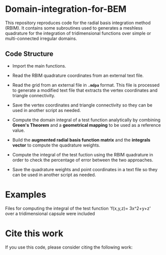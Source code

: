 # Domain-integration-for-BEM
This repository reproduces code for the radial basis integration method (RBIM). It contains some subroutines used to generates a meshless quadrature for the integration of tridimensional functions over simple or multi-connected irregular domains.

## Code Structure

- Import the main functions.  
- Read the RBIM quadrature coordinates from an external text file.  
- Read the grid from an external file in **`.mdpa`** format. This file is processed to generate a modified text file that extracts the vertex coordinates and triangle connectivity.  
- Save the vertex coordinates and triangle connectivity so they can be used in another script as needed.  

- Compute the domain integral of a test function analytically by combining **Green's Theorem** and a **geometrical mapping** to be used as a reference value.  

- Build the **augmented radial basis function matrix** and the **integrals vector** to compute the quadrature weights. 
- Compute the integral of the test fuction using the RBIM quadrature in order to check the percentage of error between the two approaches. 
- Save the quadrature weights and point coordinates in a text file so they can be used in another script as needed.  

# Examples

Files for computing the integral of the test function 'f(x,y,z)= 3x^2+y+z' over a tridimensional capsule were included 

# Cite this work

If you use this code, please consider citing the following work: